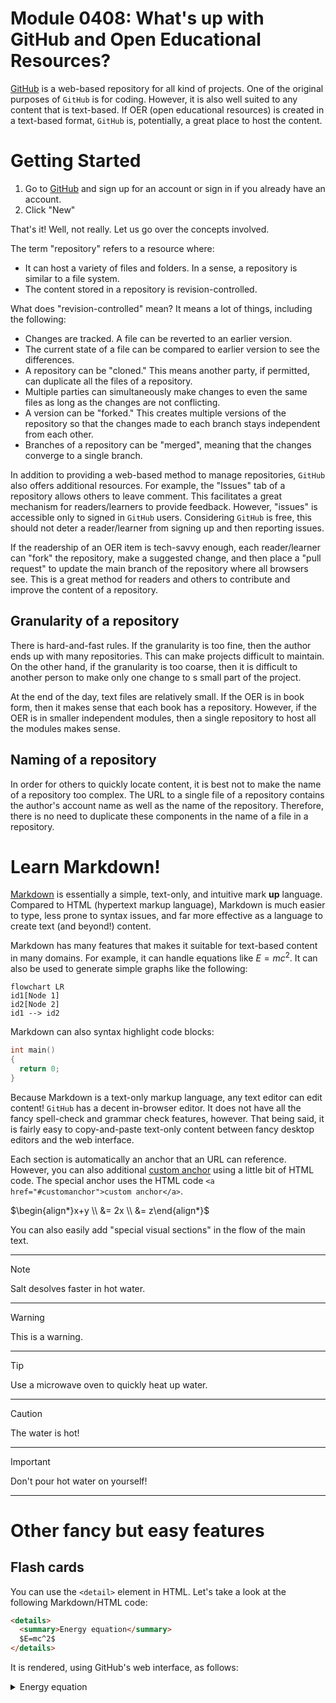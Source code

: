 # Module 0408: What's up with GitHub and Open Educational Resources?

[GitHub](https://github.com) is a web-based repository for all kind of projects. One of the original purposes of `GitHub` is for coding. However, it is also well suited to any content that is text-based. If OER (open educational resources) is created in a text-based format, `GitHub` is, potentially, a great place to host the content.

# Getting Started

1.  Go to [GitHub](https://github.com) and sign up for an account or sign in if you already have an account.
2.  Click "New"

That's it! Well, not really. Let us go over the concepts involved.

The term "repository" refers to a resource where:

* It can host a variety of files and folders. In a sense, a repository is similar to a file system.
* The content stored in a repository is revision-controlled.

What does "revision-controlled" mean? It means a lot of things, including the following:

* Changes are tracked. A file can be reverted to an earlier version.
* The current state of a file can be compared to earlier version to see the differences.
* A repository can be "cloned." This means another party, if permitted, can duplicate all the files of a repository.
* Multiple parties can simultaneously make changes to even the same files as long as the changes are not conflicting.
* A version can be "forked." This creates multiple versions of the repository so that the changes made to each branch stays independent from each other.
* Branches of a repository can be "merged", meaning that the changes converge to a single branch.

In addition to providing a web-based method to manage repositories, `GitHub` also offers additional resources. For example, the "Issues" tab of a repository allows others to leave comment. This facilitates a great mechanism for readers/learners to provide feedback. However, "issues" is accessible only to signed in `GitHub` users. Considering `GitHub` is free, this should not deter a reader/learner from signing up and then reporting issues.

If the readership of an OER item is tech-savvy enough, each reader/learner can "fork" the repository, make a suggested change, and then place a "pull request" to update the main branch of the repository where all browsers see. This is a great method for readers and others to contribute and improve the content of a repository.

## Granularity of a repository

There is hard-and-fast rules. If the granularity is too fine, then the author ends up with many repositories. This can make projects difficult to maintain. On the other hand, if the granularity is too coarse, then it is difficult to another person to make only one change to s small part of the project. 

At the end of the day, text files are relatively small. If the OER is in book form, then it makes sense that each book has a repository. However, if the OER is in smaller independent modules, then a single repository to host all the modules makes sense.

## Naming of a repository

In order for others to quickly locate content, it is best not to make the name of a repository too complex. The URL to a single file of a repository contains the author's account name as well as the name of the repository. Therefore, there is no need to duplicate these components in the name of a file in a repository.

# Learn Markdown!

[Markdown](https://www.markdownguide.org) is essentially a simple, text-only, and intuitive mark **up** language. Compared to HTML (hypertext markup language), Markdown is much easier to type, less prone to syntax issues, and far more effective as a language to create text (and beyond!) content.

Markdown has many features that makes it suitable for text-based content in many domains. For example, it can handle equations like $E=mc^2$. It can also be used to generate simple graphs like the following:

```mermaid
flowchart LR
id1[Node 1]
id2[Node 2]
id1 --> id2
```

Markdown can also syntax highlight code blocks:

```c
int main()
{
  return 0;
}
```

Because Markdown is a text-only markup language, any text editor can edit content! `GitHub` has a decent in-browser editor. It does not have all the fancy spell-check and grammar check features, however. That being said, it is fairly easy to copy-and-paste text-only content between fancy desktop editors and the web interface.

Each section is automatically an anchor that an URL can reference. However, you can also additional <a href="#customsanchor">custom anchor</a> using a little bit of HTML code. The special anchor uses the HTML code `<a href="#customanchor">custom anchor</a>`.

$\begin{align*}x+y \\ &= 2x \\ &= z\end{align*}$

You can also easily add "special visual sections" in the flow of the main text.

---

> [!NOTE]
> Salt desolves faster in hot water.

---

> [!WARNING]
> This is a warning.

---

> [!TIP]
> Use a microwave oven to quickly heat up water.

---

> [!CAUTION]
> The water is hot!

---

> [!IMPORTANT]
> Don't pour hot water on yourself!

---

# Other fancy but easy features

## Flash cards

You can use the `<detail>` element in HTML. Let's take a look at the following Markdown/HTML code:

```html
<details>
  <summary>Energy equation</summary>
  $E=mc^2$
</details>
```

It is rendered, using GitHub's web interface, as follows:

<details>
  <summary>Energy equation</summary>
  $E=mc^2$
</details>


